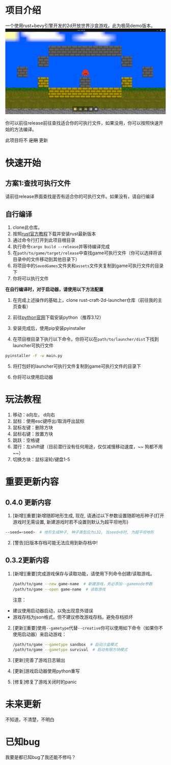 # 项目介绍

一个使用rust+bevy引擎开发的2d开放世界沙盒游戏，此为极简demo版本。
![alt text](./assets/docs/intro-pic.png)

你可以前往release前往查找适合你的可执行文件，如果没用，你可以按照快速开始的方法编译。

此项目将不 ~~定期~~ 更新

# 快速开始

## 方案1:查找可执行文件

请前往release界面查找是否有适合你的可执行文件。如果没有，请自行编译

## 自行编译

1. clone此仓库。
2. 按照[rust官方教程](https://www.rust-lang.org/zh-CN/learn/get-started)下载并安装rust最新版本
3. 通过命令行打开到此项目根目录
4. 执行命令`cargo build --release`并等待编译完成
5. 在`path/to/game/target/release`中查找game可执行文件（你可以选择将该目录中的文件移动到其他目录下）
6. 将项目中的`SavedGames`文件夹和`assets`文件夹复制到game可执行文件的目录下
7. 你将可以执行文件

**在自行编译时，对于启动器，请使用以下方法配置**

1. 在完成上述操作的基础上，clone rust-craft-2d-launcher仓库（前往我的主页查看）

2. 前往[python官网](python.org)下载安装python（推荐3.12）

3. 安装完成后，使用pip安装pyinstaller

4. 在项目根目录下执行以下命令，你将可以在`path/to/launcher/dist`下找到launcher可执行文件

```bash
pyinstaller -F -w main.py
```

5. 将打包好的launcher可执行文件复制到game可执行文件的目录下

6. 你将可以使用启动器

# 玩法教程

1. 移动：a向左， d向右
2. 鼠标：使用esc键呼出/取消呼出鼠标
3. 鼠标左键：删除方块
4. 鼠标右键：放置方块
5. 跳跃：空格键
6. 潜行：左shift键（目前潜行没有任何用途，仅仅减慢移动速度，~~ 狗都不用 ~~）
7. 切换方块：鼠标滚轮/键盘1-5

# 重要更新内容

## 0.4.0 更新内容
1. [新增][重要]新增随即地形生成, 现在, 请通过以下参数设置随即地形种子(打开游戏时无需设置, 新建游戏时若不设置则默认为超平坦地形)
```bash
--seed=<seed>  # 地形生成种子, 种子类型应为i32, 当seed<0时, 为超平坦地形
```
2. [警告]旧版本存档可能无法应用到新存档中!

## 0.3.2更新内容

1. [新增][重要]完成游戏保存与读取功能，请使用下列命令创建/读取游戏。

   ```bash
   /path/to/game --new game-name  # 新建游戏，务必添加--gamemode参数
   /path/to/game --open game-name  # 读取游戏
   ```

   注意：
- 建议使用启动器启动，以免出现意外错误
- 游戏存档为json格式，但不建议修改游戏存档，避免存档损坏
2. [更新][重要]使用`--gametype`代替`--creative`你可以使用如下命令（如果你不使用启动器）来启动游戏：

   ```bash
   /path/to/game --gametype sandbox  # 启动沙盒模式
   /path/to/game --gametype survival  # 启动有限方块模式
   ```
3. [更新]完善了游戏日志输出
4. [更新]游戏启动器使用python重写
5. [修复]修复了游戏关闭时的panic

# 未来更新

不知道，不清楚，不明白

# 已知bug

我要是都已知bug了我还能不修吗？
